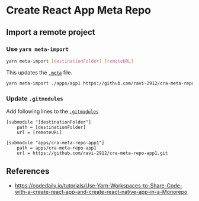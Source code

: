 # Create React App Meta Repo

## Import a remote project

### Use `yarn meta-import`

```bash
yarn meta-import [destinationFolder] [remoteURL]
```

This updates the [`.meta`](.meta) file.

```bash
yarn meta-import ./apps/app1 https://github.com/ravi-2912/cra-meta-repo-app1.git
```

### Update `.gitmodules`

Add following lines to the [`.gitmodules`](.gitmodules)

```git
[submodule "[destinationFolder"]
    path = [destinationFolder]
    url = [remoteURL]
```

```git
[submodule "apps/cra-meta-repo-app1"]
    path = apps/cra-meta-repo-app1
    url = https://github.com/ravi-2912/cra-meta-repo-app1.git
```

## References

-   <https://codedaily.io/tutorials/Use-Yarn-Workspaces-to-Share-Code-with-a-create-react-app-and-create-react-native-app-in-a-Monorepo>
